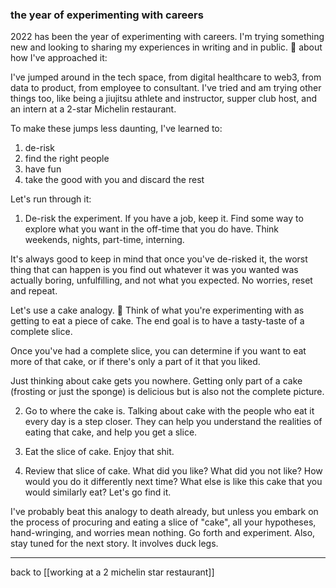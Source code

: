 ### the year of experimenting with careers

2022 has been the year of experimenting with careers. I'm trying something new and looking to sharing my experiences in writing and in public. 🧵 about how I've approached it:

I've jumped around in the tech space, from digital healthcare to web3, from data to product, from employee to consultant. I've tried and am trying other things too, like being a jiujitsu athlete and instructor, supper club host, and an intern at a 2-star Michelin restaurant.

To make these jumps less daunting, I've learned to:
1. de-risk
2. find the right people
3. have fun
4. take the good with you and discard the rest

Let's run through it:

1. De-risk the experiment. If you have a job, keep it. Find some way to explore what you want in the off-time that you do have. Think weekends, nights, part-time, interning.

It's always good to keep in mind that once you've de-risked it, the worst thing that can happen is you find out whatever it was you wanted was actually boring, unfulfilling, and not what you expected. No worries, reset and repeat. 

Let's use a cake analogy. 🎂 Think of what you're experimenting with as getting to eat a piece of cake. The end goal is to have a tasty-taste of a complete slice.

Once you've had a complete slice, you can determine if you want to eat more of that cake, or if there's only a part of it that you liked.

Just thinking about cake gets you nowhere. Getting only part of a cake (frosting or just the sponge) is delicious but is also not the complete picture. 

2. Go to where the cake is. Talking about cake with the people who eat it every day is a step closer. They can help you understand the realities of eating that cake, and help you get a slice.

3. Eat the slice of cake. Enjoy that shit.

4. Review that slice of cake. What did you like? What did you not like? How would you do it differently next time? What else is like this cake that you would similarly eat? Let's go find it.

I've probably beat this analogy to death already, but unless you embark on the process of procuring and eating a slice of "cake", all your hypotheses, hand-wringing, and worries mean nothing. Go forth and experiment. Also, stay tuned for the next story. It involves duck legs.

---

back to [[working at a 2 michelin star restaurant]]